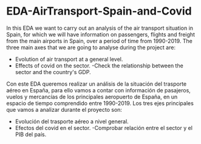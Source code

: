 # EDA-AirTransport-Spain-and-Covid
In this EDA we want to carry out an analysis of the air transport situation in Spain, for which we will have information on passengers, flights and freight from the main airports in Spain, over a period of time from 1990-2019. 
The three main axes that we are going to analyse during the project are:
- Evolution of air transport at a general level.
- Effects of covid on the sector.
-Check the relationship between the sector and the country's GDP.

Con este EDA queremos realizar un análisis de la situación del trasporte aéreo en España, para ello vamos a contar con información de pasajeros, vuelos y mercancías de los principales aeropuerto de España, en un espacio de tiempo comprendido entre 1990-2019. 
Los tres ejes principales que vamos a analizar durante el proyecto son:
- Evolución del trasporte aéreo a nivel general.
- Efectos del covid en el sector.
-Comprobar relación entre el sector y el PIB del país.
